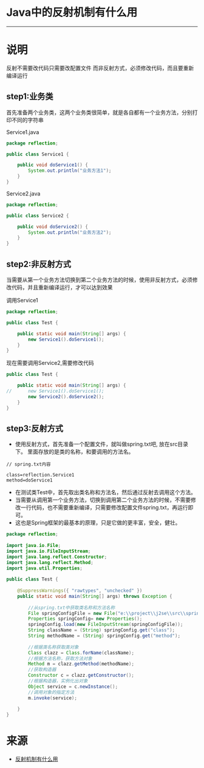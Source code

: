 #   Java中的反射机制有什么用

---

#   说明
反射不需要改代码只需要改配置文件
而非反射方式，必须修改代码，而且要重新编译运行

##  step1:业务类
首先准备两个业务类，这两个业务类很简单，就是各自都有一个业务方法，分别打印不同的字符串

Service1.java

```java
package reflection;

public class Service1 {

    public void doService1() {
        System.out.println("业务方法1");
    }
}
```

Service2.java

```java
package reflection;

public class Service2 {

    public void doService2() {
        System.out.println("业务方法2");
    }
}
```

##  step2:非反射方式

当需要从第一个业务方法切换到第二个业务方法的时候，使用非反射方式，必须修改代码，并且重新编译运行，才可以达到效果

调用Service1

```java
package reflection;

public class Test {

    public static void main(String[] args) {
        new Service1().doService1();
    }
}
```

现在需要调用Service2,需要修改代码

```java
public class Test {

    public static void main(String[] args) {
//      new Service1().doService1();
        new Service2().doService2();
    }
}
```

##  step3:反射方式

+   使用反射方式，首先准备一个配置文件，就叫做spring.txt吧, 放在src目录下。 里面存放的是类的名称，和要调用的方法名。

```
// spring.txt内容

class=reflection.Service1
method=doService1
```

+   在测试类Test中，首先取出类名称和方法名，然后通过反射去调用这个方法。
+   当需要从调用第一个业务方法，切换到调用第二个业务方法的时候，不需要修改一行代码，也不需要重新编译，只需要修改配置文件spring.txt，再运行即可。
+   这也是Spring框架的最基本的原理，只是它做的更丰富，安全，健壮。

```java
package reflection;
 
import java.io.File;
import java.io.FileInputStream;
import java.lang.reflect.Constructor;
import java.lang.reflect.Method;
import java.util.Properties;
 
public class Test {
 
    @SuppressWarnings({ "rawtypes", "unchecked" })
    public static void main(String[] args) throws Exception {
 
        //从spring.txt中获取类名称和方法名称
        File springConfigFile = new File("e:\\project\\j2se\\src\\spring.txt");
        Properties springConfig= new Properties();
        springConfig.load(new FileInputStream(springConfigFile));
        String className = (String) springConfig.get("class");
        String methodName = (String) springConfig.get("method");
         
        //根据类名称获取类对象
        Class clazz = Class.forName(className);
        //根据方法名称，获取方法对象
        Method m = clazz.getMethod(methodName);
        //获取构造器
        Constructor c = clazz.getConstructor();
        //根据构造器，实例化出对象
        Object service = c.newInstance();
        //调用对象的指定方法
        m.invoke(service);
         
    }
}
```

#   来源

- [反射机制有什么用](https://blog.csdn.net/wo_shi_LTB/article/details/79048506)